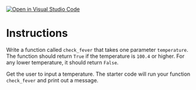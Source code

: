 [![Open in Visual Studio Code](https://classroom.github.com/assets/open-in-vscode-2e0aaae1b6195c2367325f4f02e2d04e9abb55f0b24a779b69b11b9e10269abc.svg)](https://classroom.github.com/online_ide?assignment_repo_id=16878982&assignment_repo_type=AssignmentRepo)
# Instructions  

Write a function called `check_fever` that takes one parameter `temperature`. The function should return `True` if the temperature is `100.4` or higher. For any lower temperature, it should return `False`.

Get the user to input a temperature. The starter code will run your function `check_fever` and print out a message.